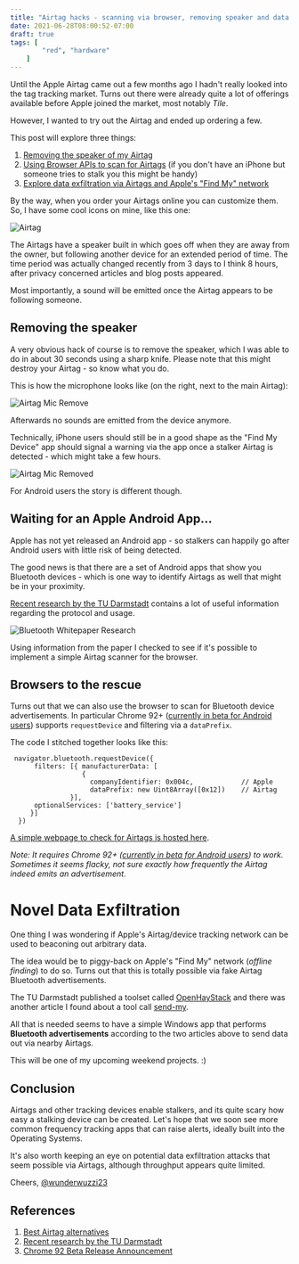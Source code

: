 ```yaml
---
title: "Airtag hacks - scanning via browser, removing speaker and data exfiltration"
date: 2021-06-28T08:00:52-07:00
draft: true
tags: [
        "red", "hardware"
    ]
---
```


Until the Apple Airtag came out a few months ago I hadn't really looked into the tag tracking market. Turns out there were already quite a lot of offerings available before Apple joined the market, most notably *Tile*.

However, I wanted to try out the Airtag and ended up ordering a few. 

This post will explore three things:
1. [Removing the speaker of my Airtag](#removing-the-speaker)
2. [Using Browser APIs to scan for Airtags](#browsers-to-the-rescue) (if you don't have an iPhone but someone tries to stalk you this might be handy)
3. [Explore data exfiltration via Airtags and Apple's "Find My" network](#novel-data-exfiltration)

By the way, when you order your Airtags online you can customize them. So, I have some cool icons on mine, like this one:

![Airtag](/blog/images/2021/airtag.png)

The Airtags have a speaker built in which goes off when they are away from the owner, but following another device for an extended period of time. The time period was actually changed recently from 3 days to I think 8 hours, after privacy concerned articles and blog posts appeared.

Most importantly, a sound will be emitted once the Airtag appears to be following someone.

## Removing the speaker

A very obvious hack of course is to remove the speaker, which I was able to do in about 30 seconds using a sharp knife. Please note that this might destroy your Airtag - so know what you do. 

This is how the microphone looks like (on the right, next to the main Airtag):

![Airtag Mic Remove](/blog/images/2021/airtag-remove-mic.png)

Afterwards no sounds are emitted from the device anymore. 

Technically, iPhone users should still be in a good shape as the "Find My Device" app should signal a warning via the app once a stalker Airtag is detected - which might take a few hours.

![Airtag Mic Removed](/blog/images/2021/airtag-with-removed-mic.png)

For Android users the story is different though.

## Waiting for an Apple Android App...

Apple has not yet released an Android app - so stalkers can happily go after Android users with little risk of being detected. 

The good news is that there are a set of Android apps that show you Bluetooth devices - which is one way to identify Airtags as well that might be in your proximity. 

[Recent research by the TU Darmstadt](https://arxiv.org/pdf/2103.02282.pdf) contains a lot of useful information regarding the protocol and usage.

![Bluetooth Whitepaper Research](/blog/images/2021/ble-ad.PNG)

Using information from the paper I checked to see if it's possible to implement a simple Airtag scanner for the browser.

## Browsers to the rescue

Turns out that we can also use the browser to scan for Bluetooth device advertisements. In particular Chrome 92+ ([currently in beta for Android users](https://chromereleases.googleblog.com/2021/06/chrome-beta-for-android-update_0893144828.html)) supports `requestDevice` and filtering via a `dataPrefix`.

The code I stitched together looks like this:

```
 navigator.bluetooth.requestDevice({
      filters: [{ manufacturerData: [ 
                  {  
                    companyIdentifier: 0x004c,            // Apple 
                    dataPrefix: new Uint8Array([0x12])    // Airtag
               }],
      optionalServices: ['battery_service']  
     }]   
  })
```

[A simple webpage to check for Airtags is hosted here](/blog/bluetooth/scan.html).

*Note: It requires Chrome 92+ ([currently in beta for Android users](https://chromereleases.googleblog.com/2021/06/chrome-beta-for-android-update_0893144828.html)) to work. Sometimes it seems flacky, not sure exactly how frequently the Airtag indeed emits an advertisement.*


# Novel Data Exfiltration

One thing I was wondering if Apple's Airtag/device tracking network can be used to beaconing out arbitrary data. 

The idea would be to piggy-back on Apple's "Find My" network (*offline finding*) to do so. Turns out that this is totally possible via fake Airtag Bluetooth advertisements. 

The TU Darmstadt published a toolset called [OpenHayStack](https://github.com/seemoo-lab/openhaystack) and there was another article I found about a tool call [send-my](https://positive.security/blog/send-my).

All that is needed seems to have a simple Windows app that performs **Bluetooth advertisements** according to the two articles above to send data out via nearby Airtags. 

This will be one of my upcoming weekend projects. :)

## Conclusion

Airtags and other tracking devices enable stalkers, and its quite scary how easy a stalking device can be created. Let's hope that we soon see more common frequency tracking apps that can raise alerts, ideally built into the Operating Systems. 

It's also worth keeping an eye on potential data exfiltration attacks that seem possible via Airtags, although throughput appears quite limited.


Cheers,
[@wunderwuzzi23](https://twitter.com/wunderwuzzi23)

## References

1. [Best Airtag alternatives](https://www.igeeksblog.com/best-airtag-alternatives/)
2. [Recent research by the TU Darmstadt](https://arxiv.org/pdf/2103.02282.pdf)
3. [Chrome 92 Beta Release Announcement](https://chromereleases.googleblog.com/2021/06/chrome-beta-for-android-update_0893144828.html)


